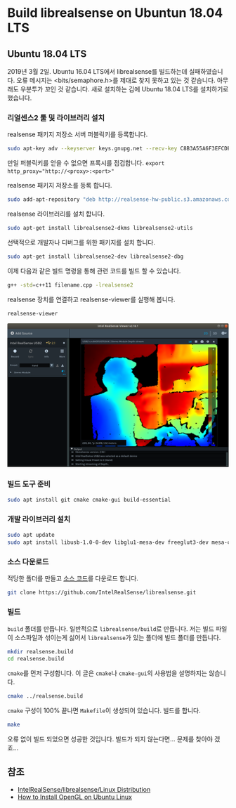 # Build librealsense on Ubuntun 18.04 LTS

## Ubuntu 18.04 LTS

2019년 3월 2일. Ubuntu 16.04 LTS에서 librealsense를 빌드하는데 실패하였습니다. 오류 메시지는 <bits/semaphore.h>를 제대로 찾지 못하고 있는 것 같습니다. 아무래도 우분투가 꼬인 것 같습니다. 새로 설치하는 김에 Ubuntu 18.04 LTS를 설치하기로 했습니다.

### 리얼센스2 툴 및 라이브러리 설치

realsense 패키지 저장소 서버 퍼블릭키를 등록합니다.

```sh
sudo apt-key adv --keyserver keys.gnupg.net --recv-key C8B3A55A6F3EFCDE || sudo apt-key adv --keyserver hkp://keyserver.ubuntu.com:80 --recv-key C8B3A55A6F3EFCDE
```

만일 퍼블릭키를 얻을 수 없으면 프록시를 점검합니다. `export http_proxy="http://<proxy>:<port>"`

realsense 패키지 저장소를 등록 합니다.

``` sh
sudo add-apt-repository "deb http://realsense-hw-public.s3.amazonaws.com/Debian/apt-repo bionic main" -u
```

realsense 라이브러리를 설치 합니다.

```sh
sudo apt-get install librealsense2-dkms librealsense2-utils
```

선택적으로 개발자나 디버그를 위한 패키지를 설치 합니다.

```sh
sudo apt-get install librealsense2-dev librealsense2-dbg
```

이제 다음과 같은 빌드 명령을 통해 관련 코드를 빌드 할 수 있습니다.

```sh
g++ -std=c++11 filename.cpp -lrealsense2
```

realsense 장치를 연결하고 realsense-viewer를 실행해 봅니다.

```sh
realsense-viewer
```

![1551538118506](build_librealsense_ubuntu_1604.assets/1551538118506.png)

### 빌드 도구 준비

```sh
sudo apt install git cmake cmake-gui build-essential
```

### 개발 라이브러리 설치

```sh
sudo apt update
sudo apt install libusb-1.0-0-dev libglu1-mesa-dev freeglut3-dev mesa-common-dev
```

### 소스 다운로드

적당한 폴더를 만들고 [소스 코드](https://github.com/IntelRealSense/librealsense)를 다운로드 합니다.

```sh
git clone https://github.com/IntelRealSense/librealsense.git
```

### 빌드

`build` 폴더를 만듭니다. 일반적으로 `librealsense/build`로 만듭니다. 저는 빌드 파일이 소스파일과 섞이는게 싫어서 `librealsense`가 있는 폴더에 빌드 폴더를 만듭니다. 

```sh
mkdir realsense.build
cd realsense.build
```

`cmake`를 먼저 구성합니다. 이 글은 `cmake`나 `cmake-gui`의 사용법을 설명하지는 않습니다.

```sh
cmake ../realsense.build
```

`cmake` 구성이 100% 끝나면 `Makefile`이 생성되어 있습니다. 빌드를 합니다.

```sh
make
```

오류 없이 빌드 되었으면 성공한 것입니다. 빌드가 되지 않는다면... 문제를 찾아야 겠죠...

## 참조

- [IntelRealSense/librealsense/Linux Distribution](https://github.com/IntelRealSense/librealsense/blob/master/doc/distribution_linux.md)
- [How to Install OpenGL on Ubuntu Linux](http://www.codebind.com/linux-tutorials/install-opengl-ubuntu-linux/)